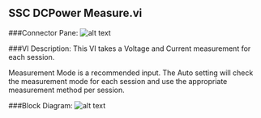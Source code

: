 ## **SSC DCPower Measure.vi**
###Connector Pane:
![alt text](/Instrument%20Control/DCPower/SSC%20DCPower/SSC%20DCPower%20Measure.vic.png "SSC DCPower Measure.vi connector pane")

###VI Description:
This VI takes a Voltage and Current measurement for each session.

Measurement Mode is a recommended input. The Auto setting will check the measurement mode for each session and use the appropriate measurement method per session.

###Block Diagram:
![alt text](/Instrument%20Control/DCPower/SSC%20DCPower/SSC%20DCPower%20Measure.vid.png "SSC DCPower Measure.vi block diagram")
